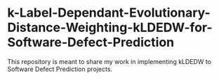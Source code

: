 # k-Label-Dependant-Evolutionary-Distance-Weighting-kLDEDW-for-Software-Defect-Prediction
This repository is meant to share my work in implementing kLDEDW to Software Defect Prediction projects.
